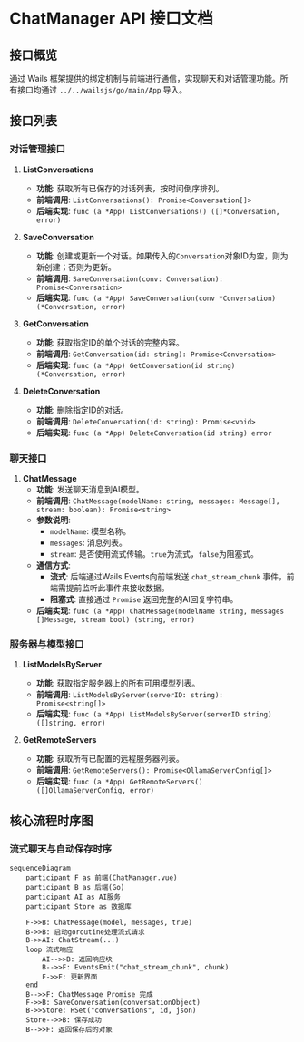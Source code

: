 # ChatManager API 接口文档

## 接口概览

通过 Wails 框架提供的绑定机制与前端进行通信，实现聊天和对话管理功能。所有接口均通过 `../../wailsjs/go/main/App` 导入。

## 接口列表

### 对话管理接口

1.  **ListConversations**
    - **功能**: 获取所有已保存的对话列表，按时间倒序排列。
    - **前端调用**: `ListConversations(): Promise<Conversation[]>`
    - **后端实现**: `func (a *App) ListConversations() ([]*Conversation, error)`

2.  **SaveConversation**
    - **功能**: 创建或更新一个对话。如果传入的`Conversation`对象ID为空，则为新创建；否则为更新。
    - **前端调用**: `SaveConversation(conv: Conversation): Promise<Conversation>`
    - **后端实现**: `func (a *App) SaveConversation(conv *Conversation) (*Conversation, error)`

3.  **GetConversation**
    - **功能**: 获取指定ID的单个对话的完整内容。
    - **前端调用**: `GetConversation(id: string): Promise<Conversation>`
    - **后端实现**: `func (a *App) GetConversation(id string) (*Conversation, error)`

4.  **DeleteConversation**
    - **功能**: 删除指定ID的对话。
    - **前端调用**: `DeleteConversation(id: string): Promise<void>`
    - **后端实现**: `func (a *App) DeleteConversation(id string) error`

### 聊天接口

1.  **ChatMessage**
    - **功能**: 发送聊天消息到AI模型。
    - **前端调用**: `ChatMessage(modelName: string, messages: Message[], stream: boolean): Promise<string>`
    - **参数说明**:
        - `modelName`: 模型名称。
        - `messages`: 消息列表。
        - `stream`: 是否使用流式传输。`true`为流式，`false`为阻塞式。
    - **通信方式**:
        - **流式**: 后端通过Wails Events向前端发送 `chat_stream_chunk` 事件，前端需提前监听此事件来接收数据。
        - **阻塞式**: 直接通过 `Promise` 返回完整的AI回复字符串。
    - **后端实现**: `func (a *App) ChatMessage(modelName string, messages []Message, stream bool) (string, error)`

### 服务器与模型接口

1.  **ListModelsByServer**
    - **功能**: 获取指定服务器上的所有可用模型列表。
    - **前端调用**: `ListModelsByServer(serverID: string): Promise<string[]>`
    - **后端实现**: `func (a *App) ListModelsByServer(serverID string) ([]string, error)`

2.  **GetRemoteServers**
    - **功能**: 获取所有已配置的远程服务器列表。
    - **前端调用**: `GetRemoteServers(): Promise<OllamaServerConfig[]>`
    - **后端实现**: `func (a *App) GetRemoteServers() ([]OllamaServerConfig, error)`

## 核心流程时序图

### 流式聊天与自动保存时序
```mermaid
sequenceDiagram
    participant F as 前端(ChatManager.vue)
    participant B as 后端(Go)
    participant AI as AI服务
    participant Store as 数据库

    F->>B: ChatMessage(model, messages, true)
    B->>B: 启动goroutine处理流式请求
    B->>AI: ChatStream(...)
    loop 流式响应
        AI-->>B: 返回响应块
        B-->>F: EventsEmit("chat_stream_chunk", chunk)
        F->>F: 更新界面
    end
    B-->>F: ChatMessage Promise 完成
    F->>B: SaveConversation(conversationObject)
    B->>Store: HSet("conversations", id, json)
    Store-->>B: 保存成功
    B-->>F: 返回保存后的对象
```
